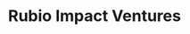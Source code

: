 ---
layout: firm_page
title: "Rubio Impact Ventures"
id: "rubio.vc"
permalink: "/rubioimpactventuresrubio.vc/"
website: "https://www.rubio.vc"
offices: "Amsterdam (Netherlands)"
investment_stages: "Seed, Series A"
portfolio_companies: "Sympower, cleverly, OpenUp, Arborea"
portfolio_link: "https://www.rubio.vc/our-investments"
investment_markets: "CleanTech, PeopleTech, FoodTech, HealthTech"
founded_year: "2014"
description: "Rubio Impact Ventures is a leading impact fund partnering with entrepreneurs who unite powerful impact with scalable commercial businesses. They focus on scalable solutions in Circular Solutions, People Power, and Healthy Systems, aiming for both strong financial returns and measurable social impact."
linkedin: "https://www.linkedin.com/company/rubioimpactventures/"
twitter: ""
instagram: ""
team_page: "https://www.rubio.vc/team/"
investor_type: "Venture Capital"
crunchbase: "https://www.crunchbase.com/organization/rubio-impact-ventures-nl"
pitchbook: "https://pitchbook.com/profiles/investor/158121-55"

# SEO Optimization
meta_title: "Rubio Impact Ventures - VC Firm - projectstartups.com"
meta_description: "Rubio Impact Ventures, Rubio Impact Ventures is a leading impact fund partnering with entrepreneurs who unite powerful impact with scalable commercial businesses. They focus..."
meta_keywords: "Rubio Impact Ventures, CleanTech, PeopleTech, FoodTech, HealthTech, VC firm, venture capital, startup investor, projectstartups.com"
canonical_url: "https://vc.projectstartups.com/rubioimpactventuresrubio.vc/"
---